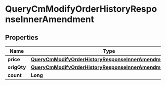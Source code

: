 

# QueryCmModifyOrderHistoryResponseInnerAmendment


## Properties

| Name | Type | Description | Notes |
|------------ | ------------- | ------------- | -------------|
|**price** | [**QueryCmModifyOrderHistoryResponseInnerAmendmentPrice**](QueryCmModifyOrderHistoryResponseInnerAmendmentPrice.md) |  |  [optional] |
|**origQty** | [**QueryCmModifyOrderHistoryResponseInnerAmendmentOrigQty**](QueryCmModifyOrderHistoryResponseInnerAmendmentOrigQty.md) |  |  [optional] |
|**count** | **Long** |  |  [optional] |



